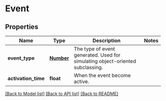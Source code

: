 # Event

## Properties
Name | Type | Description | Notes
------------ | ------------- | ------------- | -------------
**event_type** | [**Number**](Number.md) | The type of event generated. Used for simulating object-oriented subclassing. | 
**activation_time** | **float** | When the event become active. | 

[[Back to Model list]](../README.md#documentation-for-models) [[Back to API list]](../README.md#documentation-for-api-endpoints) [[Back to README]](../README.md)


